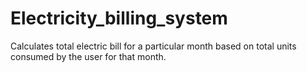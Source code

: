 # Electricity_billing_system
Calculates total electric bill for a particular month based on total units consumed by the user for that month.
